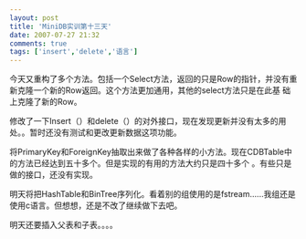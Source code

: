 ```yaml
---
layout: post
title: 'MiniDB实训第十三天'
date: 2007-07-27 21:32
comments: true
tags: ['insert','delete','语言']
---
```


今天又重构了多个方法。包括一个Select方法，返回的只是Row的指针，并没有重新克隆一个新的Row返回。这个方法更加通用，其他的select方法只是在此基
础上克隆了新的Row。

修改了一下Insert（）和delete（）的对外接口，现在发现更新并没有太多的用处。。暂时还没有测试和更改更新数据这项功能。

将PrimaryKey和ForeignKey抽取出来做了各种各样的小方法。现在CDBTable中的方法已经达到五十多个。但是实现的有用的方法大约只是四十多个
。有些只是做的接口，还没有实现。

明天将把HashTable和BinTree序列化。看着别的组使用的是fstream......我组还是使用c语言。但想想，还是不改了继续做下去吧。

明天还要插入父表和子表。。。。

